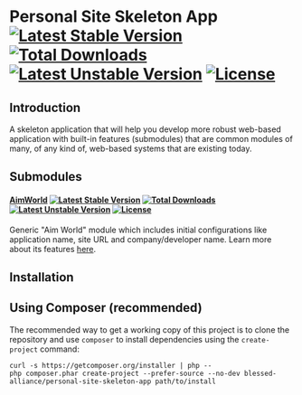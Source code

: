 Personal Site Skeleton App [![Latest Stable Version](https://poser.pugx.org/blessed-alliance/personal-site-skeleton-app/v/stable.svg)](https://packagist.org/packages/blessed-alliance/personal-site-skeleton-app) [![Total Downloads](https://poser.pugx.org/blessed-alliance/personal-site-skeleton-app/downloads.svg)](https://packagist.org/packages/blessed-alliance/personal-site-skeleton-app) [![Latest Unstable Version](https://poser.pugx.org/blessed-alliance/personal-site-skeleton-app/v/unstable.svg)](https://packagist.org/packages/blessed-alliance/personal-site-skeleton-app) [![License](https://poser.pugx.org/blessed-alliance/personal-site-skeleton-app/license.svg)](https://packagist.org/packages/blessed-alliance/personal-site-skeleton-app)
=============

Introduction
------------

A skeleton application that will help you develop more robust web-based application with built-in features (submodules) that are common modules of many, of any kind of, web-based systems that are existing today.


Submodules
----------

#### [AimWorld](https://github.com/BlessedAlliance/AimWorld) [![Latest Stable Version](https://poser.pugx.org/blessed-alliance/aim-world-component/v/stable.svg)](https://packagist.org/packages/blessed-alliance/aim-world-component) [![Total Downloads](https://poser.pugx.org/blessed-alliance/aim-world-component/downloads.svg)](https://packagist.org/packages/blessed-alliance/aim-world-component) [![Latest Unstable Version](https://poser.pugx.org/blessed-alliance/aim-world-component/v/unstable.svg)](https://packagist.org/packages/blessed-alliance/aim-world-component) [![License](https://poser.pugx.org/blessed-alliance/aim-world-component/license.svg)](https://packagist.org/packages/blessed-alliance/aim-world-component) 

Generic "Aim World" module which includes initial configurations like application name, site URL and company/developer name. Learn more about its features [here](https://github.com/BlessedAlliance/AimWorld#features).

Installation
------------

Using Composer (recommended)
----------------------------
The recommended way to get a working copy of this project is to clone the repository
and use `composer` to install dependencies using the `create-project` command:

    curl -s https://getcomposer.org/installer | php --
    php composer.phar create-project --prefer-source --no-dev blessed-alliance/personal-site-skeleton-app path/to/install